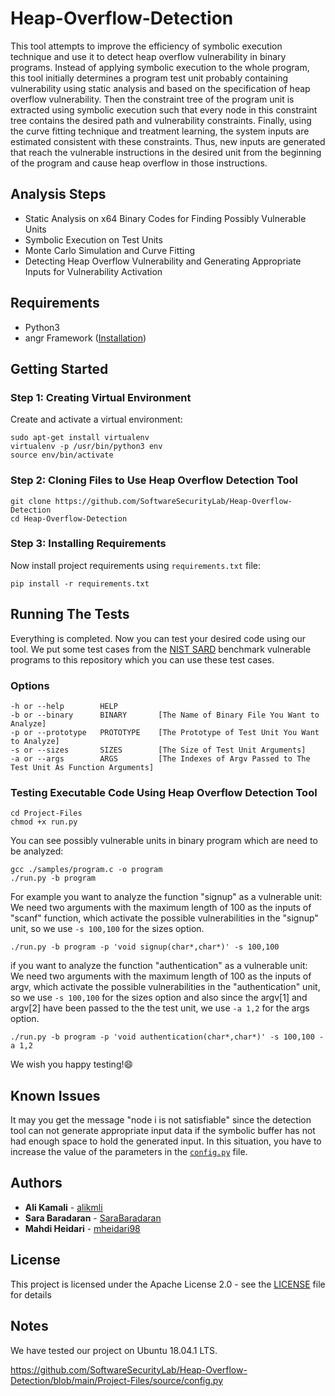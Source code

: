 # Heap-Overflow-Detection

This tool attempts to improve the efficiency of symbolic execution technique and use it to detect heap overflow vulnerability in binary programs. Instead of applying symbolic execution to the whole program, this tool initially determines a program test unit probably containing vulnerability using static analysis and based on the specification of heap overflow vulnerability. Then the constraint tree of the program unit is extracted using symbolic execution such that every node in this constraint tree contains the desired path and vulnerability constraints. Finally, using the curve fitting technique and treatment learning, the system inputs are estimated consistent with these constraints. Thus, new inputs are generated that reach the vulnerable instructions in the desired unit from the beginning of the program and cause heap overflow in those instructions.

Analysis Steps 
------------
* Static Analysis on x64 Binary Codes for Finding Possibly Vulnerable Units
* Symbolic Execution on Test Units
* Monte Carlo Simulation and Curve Fitting
* Detecting Heap Overflow Vulnerability and Generating Appropriate Inputs for Vulnerability Activation

## Requirements
- Python3
- angr Framework ([Installation](https://angr.io))

Getting Started
------------
### Step 1: Creating Virtual Environment
Create and activate a virtual environment:
```
sudo apt-get install virtualenv
virtualenv -p /usr/bin/python3 env
source env/bin/activate
```
### Step 2: Cloning Files to Use Heap Overflow Detection Tool
```
git clone https://github.com/SoftwareSecurityLab/Heap-Overflow-Detection
cd Heap-Overflow-Detection
```
### Step 3: Installing Requirements
Now install project requirements using `requirements.txt` file:
```
pip install -r requirements.txt
```
Running The Tests
------------
Everything is completed. Now you can test your desired code using our tool. We put some test cases from the [NIST SARD](https://samate.nist.gov/SRD/) benchmark vulnerable programs to this repository which you can use these test cases.
### Options
```
-h or --help        HELP
-b or --binary      BINARY       [The Name of Binary File You Want to Analyze]
-p or --prototype   PROTOTYPE    [The Prototype of Test Unit You Want to Analyze]
-s or --sizes       SIZES        [The Size of Test Unit Arguments]
-a or --args        ARGS         [The Indexes of Argv Passed to The Test Unit As Function Arguments]
```
### Testing Executable Code Using Heap Overflow Detection Tool
```
cd Project-Files
chmod +x run.py
```
You can see possibly vulnerable units in binary program which are need to be analyzed:
```
gcc ./samples/program.c -o program
./run.py -b program
```
For example you want to analyze the function "signup" as a vulnerable unit:<br />
We need two arguments with the maximum length of 100 as the inputs of "scanf" function, which activate the possible vulnerabilities in the "signup" unit, so we use `-s 100,100` for the sizes option.
```
./run.py -b program -p 'void signup(char*,char*)' -s 100,100
```
if you want to analyze the function "authentication" as a vulnerable unit:<br />
We need two arguments with the maximum length of 100 as the inputs of argv, which activate the possible vulnerabilities in the "authentication" unit, so we use `-s 100,100` for the sizes option and also since the argv[1] and argv[2] have been passed to the the test unit, we use `-a 1,2` for the args option.
```
./run.py -b program -p 'void authentication(char*,char*)' -s 100,100 -a 1,2
```
We wish you happy testing!😄

Known Issues
------------
It may you get the message "node i is not satisfiable" since the detection tool can not generate appropriate input data if the symbolic buffer has not had enough space to hold the generated input. In this situation, you have to increase the value of the parameters in the [`config.py`](https://github.com/SoftwareSecurityLab/Heap-Overflow-Detection/blob/main/Project-Files/source/config.py) file.
## Authors
* **Ali Kamali** - [alikmli](https://github.com/alikmli)
* **Sara Baradaran** - [SaraBaradaran](https://github.com/SaraBaradaran)
* **Mahdi Heidari** - [mheidari98](https://github.com/mheidari98/)
## License
This project is licensed under the Apache License 2.0 - see the [LICENSE](https://github.com/SoftwareSecurityLab/Heap-Overflow-Detection/blob/main/LICENSE) file for details

Notes
------------
We have tested our project on Ubuntu 18.04.1 LTS.

https://github.com/SoftwareSecurityLab/Heap-Overflow-Detection/blob/main/Project-Files/source/config.py
